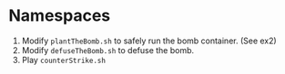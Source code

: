 # Namespaces

1. Modify `plantTheBomb.sh` to safely run the bomb container. (See ex2)
2. Modify `defuseTheBomb.sh` to defuse the bomb.
3. Play `counterStrike.sh`

